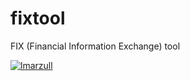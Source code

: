 # fixtool
FIX (Financial Information Exchange) tool

[![lmarzull](https://circleci.com/gh/lmarzull/fixtool/tree/devel.svg?style=svg)](https://circleci.com/gh/lmarzull/fixtool)
